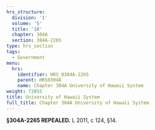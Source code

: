 ```yaml
---
hrs_structure:
  division: '1'
  volume: '5'
  title: '18'
  chapter: 304A
  section: 304A-2265
type: hrs_section
tags:
  - Government
menu:
  hrs:
    identifier: HRS_0304A-2265
    parent: HRS0304A
    name: Chapter 304A University of Hawaii System
weight: 72855
title: University of Hawaii System
full_title: Chapter 304A University of Hawaii System
---
```

**§304A-2265 REPEALED.** L 2011, c 124, §14.
